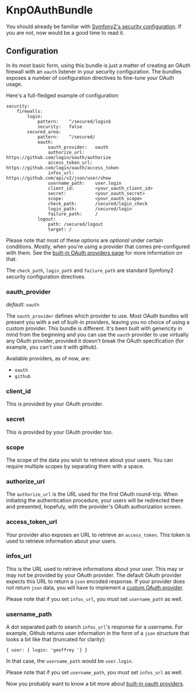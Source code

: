 # KnpOAuthBundle

You should already be familiar with [Symfony2's security configuration](http://symfony.com/doc/current/book/security.html). If you are not, now would be a good time to read it.

## Configuration

In its most basic form, using this bundle is just a matter of creating an OAuth firewall with an `oauth` listener in your security configuration. The bundles exposes a number of configuration directives to fine-tune your OAuth usage.

Here's a full-fledged example of configuration:

    security:
        firewalls:
            login:
                pattern:    ^/secured/login$
                security:   false
            secured_area:
                pattern:    ^/secured/
                oauth:
                    oauth_provider:   oauth
                    authorize_url:    https://github.com/login/oauth/authorize
                    access_token_url: https://github.com/login/oauth/access_token
                    infos_url:        https://github.com/api/v2/json/user/show
                    username_path:    user.login
                    client_id:        <your_oauth_client_id>
                    secret:           <your_oauth_secret>
                    scope:            <your_oauth_scope>
                    check_path:       /secured/login_check
                    login_path:       /secured/login
                    failure_path:     /
                logout:
                    path: /secured/logout
                    target: /

Please note that most of these options are *optional* under certain conditions. Mostly, when you're using a provider that comes pre-configured with them. See the [built-in OAuth providers page](04_builtin_oauth_providers.md) for more information on that.

The `check_path`, `login_path` and `failure_path` are standard Symfony2 security configuration directives.

### oauth_provider

*default*: `oauth`

The `oauth_provider` defines which provider to use. Most OAuth bundles will present you with a set of built-in providers, leaving you no choice of using a custom provider. This bundle is different. It's been built with genericity in mind from the beginning and you can use the `oauth` provider to use virtually any OAuth provider, provided it doesn't break the OAuth specification (for example, you can't use it with github).

Available providers, as of now, are:

* `oauth`
* `github`

### client_id

This is provided by your OAuth provider.

### secret

This is provided by your OAuth provider too.

### scope

The scope of the data you wish to retrieve about your users. You can require multiple scopes by separating them with a space.

### authorize_url

The `authorize_url` is the URL used for the first OAuth round-trip. When initiating the authentication procedure, your users will be redirected there and presented, hopefuly, with the provider's OAuth authorization screen.

### access_token_url

Your provider also exposes an URL to retrieve an `access_token`. This token is used to retrieve information about your users.

### infos_url

This is the URL used to retrieve informations about your user. This may or may not be provided by your OAuth provider. The default OAuth provider expects this URL to return a `json` encoded response. If your provider does not return `json` data, you will have to implement a [custom OAuth provider](05_custom_oauth_providers.md).

Please note that if you set `infos_url`, you must set `username_path` as well.

### username_path

A dot separated path to search `infos_url`'s response for a username. For example, Github returns user information in the form of a `json` structure that looks a bit like that (truncated for clarity):

    { user: { login: 'geoffrey '} }

In that case, the `username_path` would be `user.login`.

Please note that if you set `username_path`, you must set `infos_url` as well.

Now you probably want to know a bit more about [built-in oauth providers](04_builtin_oauth_providers.md).
